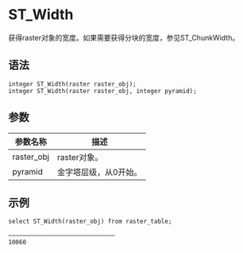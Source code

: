 # ST\_Width

获得raster对象的宽度。如果需要获得分块的宽度，参见ST\_ChunkWidth。

## 语法

```
integer ST_Width(raster raster_obj);
integer ST_Width(raster raster_obj, integer pyramid);
```

## **参数**

|参数名称|描述|
|----|--|
|raster\_obj|raster对象。|
|pyramid|金字塔层级，从0开始。|

## 示例

```
select ST_Width(raster_obj) from raster_table;

——————————————————————————————
10060
```

